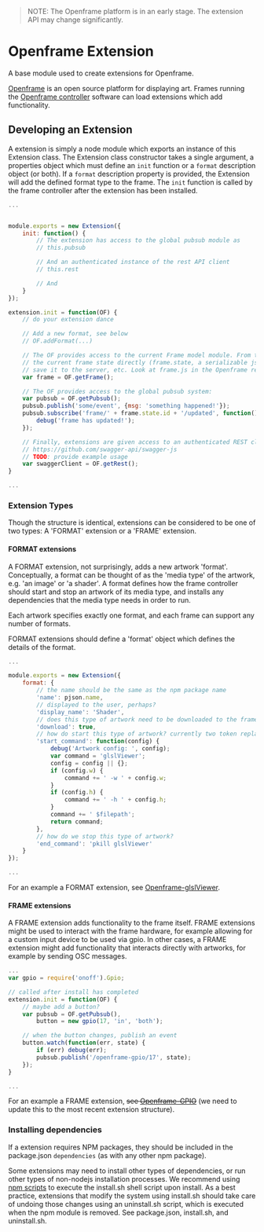 > NOTE: The Openframe platform is in an early stage. The extension API may change significantly.

# Openframe Extension

A base module used to create extensions for Openframe.

[Openframe](http://openframe.io) is an open source platform for displaying art. Frames running the [Openframe controller](https://github.com/OpenframeProject/Openframe) software can load extensions which add functionality.

## Developing an Extension

A extension is simply a node module which exports an instance of this Extension class. The Extension class constructor takes a single argument, a properties object which must define an `init` function or a `format` description object (or both). If a `format` description property is provided, the Extension will add the defined format type to the frame. The `init` function is called by the frame controller after the extension has been installed.

```javascript
...


module.exports = new Extension({
    init: function() {
        // The extension has access to the global pubsub module as
        // this.pubsub

        // And an authenticated instance of the rest API client
        // this.rest

        // And
    }
});

extension.init = function(OF) {
    // do your extension dance

    // Add a new format, see below
    // OF.addFormat(...)

    // The OF provides access to the current Frame model module. From this object you can access and modify
    // the current frame state directly (frame.state, a serializable js object), persist it to the local disk or
    // save it to the server, etc. Look at frame.js in the Openframe repo for details.
    var frame = OF.getFrame();

    // The OF provides access to the global pubsub system:
    var pubsub = OF.getPubsub();
    pubsub.publish('some/event', {msg: 'something happened!'});
    pubsub.subscribe('frame/' + frame.state.id + '/updated', function() {
        debug('frame has updated!');
    });

    // Finally, extensions are given access to an authenticated REST client (swagger):
    // https://github.com/swagger-api/swagger-js
    // TODO: provide example usage
    var swaggerClient = OF.getRest();
}

...
```

### Extension Types

Though the structure is identical, extensions can be considered to be one of two types: A 'FORMAT' extension or a 'FRAME' extension.

#### FORMAT extensions

A FORMAT extension, not surprisingly, adds a new artwork 'format'. Conceptually, a format can be thought of as the 'media type' of the artwork, e.g. 'an image' or 'a shader'. A format defines how the frame controller should start and stop an artwork of its media type, and installs any dependencies that the media type needs in order to run.

Each artwork specifies exactly one format, and each frame can support any number of formats.

FORMAT extensions should define a 'format' object which defines the details of the format.

```javascript
...

module.exports = new Extension({
    format: {
        // the name should be the same as the npm package name
        'name': pjson.name,
        // displayed to the user, perhaps?
        'display_name': 'Shader',
        // does this type of artwork need to be downloaded to the frame?
        'download': true,
        // how do start this type of artwork? currently two token replacements, $filepath and $url
        'start_command': function(config) {
            debug('Artwork config: ', config);
            var command = 'glslViewer';
            config = config || {};
            if (config.w) {
                command += ' -w ' + config.w;
            }
            if (config.h) {
                command += ' -h ' + config.h;
            }
            command += ' $filepath';
            return command;
        },
        // how do we stop this type of artwork?
        'end_command': 'pkill glslViewer'
    }
});

...
```

For an example a FORMAT extension, see [Openframe-glslViewer](https://github.com/OpenframeProject/Openframe-glslViewer).

#### FRAME extensions

A FRAME extension adds functionality to the frame itself. FRAME extensions might be used to interact with the frame hardware, for example allowing for a custom input device to be used via gpio. In other cases, a FRAME extension might add functionality that interacts directly with artworks, for example by sending OSC messages.

```javascript
...
var gpio = require('onoff').Gpio;

// called after install has completed
extension.init = function(OF) {
    // maybe add a button?
    var pubsub = OF.getPubsub(),
        button = new gpio(17, 'in', 'both');

    // when the button changes, publish an event
    button.watch(function(err, state) {
        if (err) debug(err);
        pubsub.publish('/openframe-gpio/17', state);
    });
}

...
```

For an example a FRAME extension, ~~see [Openframe-GPIO](https://github.com/OpenframeProject/Openframe-GPIO)~~ (we need to update this to the most recent extension structure).

### Installing dependencies

If a extension requires NPM packages, they should be included in the package.json `dependencies` (as with any other npm package).

Some extensions may need to install other types of dependencies, or run other types of non-nodejs installation processes. We recommend using [npm scripts](https://docs.npmjs.com/misc/scripts) to execute the install.sh shell script upon install. As a best practice, extensions that modify the system using install.sh should take care of undoing those changes using an uninstall.sh script, which is executed when the npm module is removed. See package.json, install.sh, and uninstall.sh.
